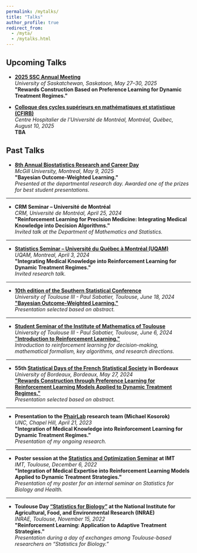 ```yaml
---
permalink: /mytalks/
title: "Talks"
author_profile: true
redirect_from: 
  - /myta/
  - /mytalks.html
---
```


## Upcoming Talks

* **[2025 SSC Annual Meeting](https://ssc.ca/fr/congres/annuel/presentation/rewards-construction-based-preference-learning-dynamic-treatment)**  
  *University of Saskatchewan, Saskatoon, May 27–30, 2025*  
  **"Rewards Construction Based on Preference Learning for Dynamic Treatment Regimes."**  
  

* **[Colloque des cycles supérieurs en mathématiques et statistique (CFIRB)](http://colloqueinterfacul.wixsite.com/cfirb)**  
  *Centre Hospitalier de l'Université de Montréal, Montréal, Québec, August 10, 2025*  
  **TBA**  
  
## Past Talks

* **[8th Annual Biostatistics Research and Career Day](https://sites.google.com/view/2025-biostats-research-day/program-programme?authuser=0)**  
  *McGill University, Montreal, May 9, 2025*  
  **"Bayesian Outcome-Weighted Learning."**  
  *Presented at the departmental research day. Awarded one of the prizes for best student presentations.*

---

* **CRM Seminar – Université de Montréal**  
  *CRM, Université de Montréal, April 25, 2024*  
  **"Reinforcement Learning for Precision Medicine: Integrating Medical Knowledge into Decision Algorithms."**  
  *Invited talk at the Department of Mathematics and Statistics.*

---

* **[Statistics Seminar – Université du Québec à Montréal (UQAM)](https://statqam.uqam.ca/2024-2025/)**  
  *UQAM, Montreal, April 3, 2024*  
  **"Integrating Medical Knowledge into Reinforcement Learning for Dynamic Treatment Regimes."**  
  *Invited research talk.*

---

* **[10th edition of the Southern Statistical Conference](https://indico.math.cnrs.fr/event/10091/)**  
  *University of Toulouse III - Paul Sabatier, Toulouse, June 18, 2024*  
  [**"Bayesian Outcome-Weighted Learning."**](https://indico.math.cnrs.fr/event/10091/contributions/11318/)  
  *Presentation selected based on abstract.*

---

* **[Student Seminar of the Institute of Mathematics of Toulouse](https://indico.math.cnrs.fr/category/575/)**  
  *University of Toulouse III - Paul Sabatier, Toulouse, June 6, 2024*  
  [**"Introduction to Reinforcement Learning."**](https://indico.math.cnrs.fr/event/10671/)  
  *Introduction to reinforcement learning for decision-making, mathematical formalism, key algorithms, and research directions.*

---

* **55th [Statistical Days of the French Statistical Society](https://jds2024.sciencesconf.org/resource/page/id/18) in Bordeaux**  
  *University of Bordeaux, Bordeaux, May 27, 2024*  
  [**"Rewards Construction through Preference Learning for Reinforcement Learning Models Applied to Dynamic Treatment Regimes."**](https://jds2024.sciencesconf.org/530547/document)  
  *Presentation selected based on abstract.*

---

* **Presentation to the [PhairLab](https://tarheels.live/kosoroklab/) research team (Michael Kosorok)**  
  *UNC, Chapel Hill, April 21, 2023*  
  **"Integration of Medical Knowledge into Reinforcement Learning for Dynamic Treatment Regimes."**  
  *Presentation of my ongoing research.*

---

* **Poster session at the [Statistics and Optimization Seminar](https://indico.math.cnrs.fr/event/8919/) at IMT**  
  *IMT, Toulouse, December 6, 2022*  
  **"Integration of Medical Expertise into Reinforcement Learning Models Applied to Dynamic Treatment Strategies."**  
  *Presentation of my poster for an internal seminar on Statistics for Biology and Health.*

---

* **Toulouse Day [“Statistics for Biology”](https://www.nathalievialaneix.eu/stat_tlse/) at the National Institute for Agricultural, Food, and Environmental Research (INRAE)**  
  *INRAE, Toulouse, November 15, 2022*  
  **"Reinforcement Learning: Application to Adaptive Treatment Strategies."**  
  *Presentation during a day of exchanges among Toulouse-based researchers on “Statistics for Biology.”*
